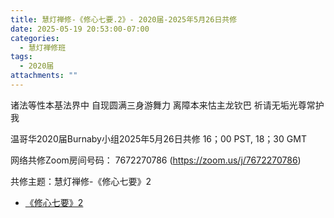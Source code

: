 ```yaml
---
title: 慧灯禅修-《修心七要.2》- 2020届-2025年5月26日共修
date: 2025-05-19 20:53:00-07:00
categories:
  - 慧灯禅修班
tags:
  - 2020届
attachments: ""
---
```

诸法等性本基法界中 自现圆满三身游舞力
离障本来怙主龙钦巴 祈请无垢光尊常护我

温哥华2020届Burnaby小组2025年5月26日共修
16；00 PST, 18；30 GMT

网络共修Zoom房间号码： 7672270786 (<https://zoom.us/j/7672270786>)

共修主题：慧灯禅修-《修心七要》2

* [《修心七要》2](https://www.fohuifayu.com/index.php/huideng-jiangtang/jingdian-jiedu/xiuxin-qiyao/964-l05014)






